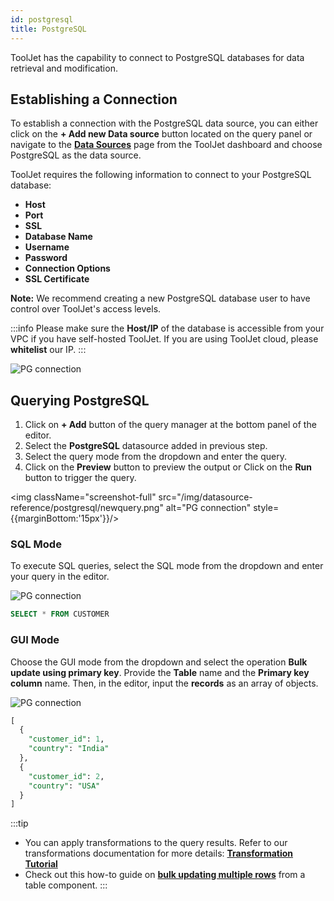 ```yaml
---
id: postgresql
title: PostgreSQL
---
```


ToolJet has the capability to connect to PostgreSQL databases for data retrieval and modification.

<div style={{paddingTop:'24px'}}>

## Establishing a Connection

To establish a connection with the PostgreSQL data source, you can either click on the **+ Add new Data source** button located on the query panel or navigate to the **[Data Sources](/docs/data-sources/overview)** page from the ToolJet dashboard and choose PostgreSQL as the data source.

ToolJet requires the following information to connect to your PostgreSQL database:

- **Host**
- **Port**
- **SSL**
- **Database Name**
- **Username**
- **Password**
- **Connection Options**
- **SSL Certificate**

**Note:** We recommend creating a new PostgreSQL database user to have control over ToolJet's access levels.

:::info
Please make sure the **Host/IP** of the database is accessible from your VPC if you have self-hosted ToolJet. If you are using ToolJet cloud, please **whitelist** our IP.
:::

<img className="screenshot-full" src="/img/datasource-reference/postgresql/pgconnection.png" alt="PG connection"/>

</div>

<div style={{paddingTop:'24px'}}>

## Querying PostgreSQL

1. Click on **+ Add** button of the query manager at the bottom panel of the editor.
2. Select the **PostgreSQL** datasource added in previous step.
3. Select the query mode from the dropdown and enter the query.
4. Click on the **Preview** button to preview the output or Click on the **Run** button to trigger the query.

<img className="screenshot-full" src="/img/datasource-reference/postgresql/newquery.png" alt="PG connection" style={{marginBottom:'15px'}}/>

### SQL Mode

To execute SQL queries, select the SQL mode from the dropdown and enter your query in the editor.

<img className="screenshot-full" src="/img/datasource-reference/postgresql/sql-v2.png" alt="PG connection"/>

```sql
SELECT * FROM CUSTOMER
```

### GUI Mode

Choose the GUI mode from the dropdown and select the operation **Bulk update using primary key**. Provide the **Table** name and the **Primary key column** name. Then, in the editor, input the **records** as an array of objects.

<img className="screenshot-full" src="/img/datasource-reference/postgresql/gui-v2.png" alt="PG connection"/>

```sql
[
  {
    "customer_id": 1,
    "country": "India"
  },
  {
    "customer_id": 2,
    "country": "USA"
  }
]
```

:::tip
- You can apply transformations to the query results. Refer to our transformations documentation for more details: **[Transformation Tutorial](/docs/tutorial/transformations)**
- Check out this how-to guide on **[bulk updating multiple rows](/docs/how-to/bulk-update-multiple-rows)** from a table component.
:::

</div>
